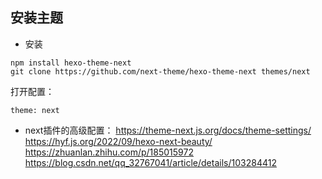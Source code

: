 ## 安装主题
* 安装
```
npm install hexo-theme-next
git clone https://github.com/next-theme/hexo-theme-next themes/next
```
打开配置：
```
theme: next
```

* next插件的高级配置：
https://theme-next.js.org/docs/theme-settings/
https://hyf.js.org/2022/09/hexo-next-beauty/
https://zhuanlan.zhihu.com/p/185015972
https://blog.csdn.net/qq_32767041/article/details/103284412

